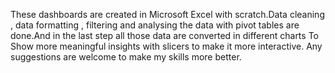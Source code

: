 These dashboards are created in Microsoft Excel with scratch.Data cleaning , data formatting , filtering and analysing the data with pivot tables are done.And in the last step all those data are converted in different charts To Show more meaningful insights with slicers to make it more interactive. Any suggestions are welcome to make my skills more better.
